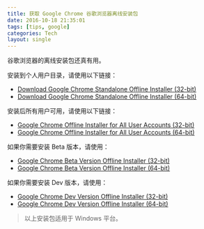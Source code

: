 ```yaml
---
title: 获取 Google Chrome 谷歌浏览器离线安装包
date: 2016-10-18 21:35:01
tags: [tips, google]
categories: Tech
layout: single
---
```


谷歌浏览器的离线安装包还真有用。

<!-- more -->

安装到个人用户目录，请使用以下链接：

- [Download Google Chrome Standalone Offline Installer (32-bit)][1]
- [Download Google Chrome Standalone Offline Installer (64-bit)][2]

安装后所有用户可用，请使用以下链接：

- [Google Chrome Offline Installer for All User Accounts (32-bit)][3]
- [Google Chrome Offline Installer for All User Accounts (64-bit)][4]

如果你需要安装 Beta 版本，请使用：

- [Google Chrome Beta Version Offline Installer (32-bit)][5]
- [Google Chrome Beta Version Offline Installer (64-bit)][6]

如果你需要安装 Dev 版本，请使用：

- [Google Chrome Dev Version Offline Installer (32-bit)][7]
- [Google Chrome Dev Version Offline Installer (64-bit)][8]

> 以上安装包适用于 Windows 平台。

[1]: http://www.google.com/chrome/eula.html?standalone=1
[2]: http://www.google.com/chrome/eula.html?standalone=1&platform=win64
[3]: http://www.google.com/chrome/eula.html?system=true&standalone=1
[4]: http://www.google.com/chrome/eula.html?system=true&standalone=1&platform=win64
[5]: https://www.google.com/chrome/browser/beta.html?standalone=1
[6]: https://www.google.com/chrome/browser/beta.html?platform=win64&standalone=1
[7]: https://www.google.com/chrome/browser/index.html?extra=devchannel&standalone=1
[8]: https://www.google.com/chrome/browser/index.html?extra=devchannel&platform=win64&standalone=1

